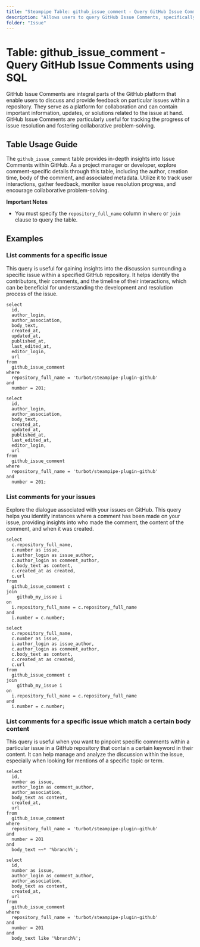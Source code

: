 ```yaml
---
title: "Steampipe Table: github_issue_comment - Query GitHub Issue Comments using SQL"
description: "Allows users to query GitHub Issue Comments, specifically the details of comments made on issues across all repositories, providing insights into user interactions and feedback."
folder: "Issue"
---
```


# Table: github_issue_comment - Query GitHub Issue Comments using SQL

GitHub Issue Comments are integral parts of the GitHub platform that enable users to discuss and provide feedback on particular issues within a repository. They serve as a platform for collaboration and can contain important information, updates, or solutions related to the issue at hand. GitHub Issue Comments are particularly useful for tracking the progress of issue resolution and fostering collaborative problem-solving.

## Table Usage Guide

The `github_issue_comment` table provides in-depth insights into Issue Comments within GitHub. As a project manager or developer, explore comment-specific details through this table, including the author, creation time, body of the comment, and associated metadata. Utilize it to track user interactions, gather feedback, monitor issue resolution progress, and encourage collaborative problem-solving.

**Important Notes**
- You must specify the `repository_full_name` column in `where` or `join` clause to query the table.

## Examples

### List comments for a specific issue
This query is useful for gaining insights into the discussion surrounding a specific issue within a specified GitHub repository. It helps identify the contributors, their comments, and the timeline of their interactions, which can be beneficial for understanding the development and resolution process of the issue.

```sql+postgres
select
  id,
  author_login,
  author_association,
  body_text,
  created_at,
  updated_at,
  published_at,
  last_edited_at,
  editor_login,
  url
from
  github_issue_comment
where
  repository_full_name = 'turbot/steampipe-plugin-github'
and
  number = 201;
```

```sql+sqlite
select
  id,
  author_login,
  author_association,
  body_text,
  created_at,
  updated_at,
  published_at,
  last_edited_at,
  editor_login,
  url
from
  github_issue_comment
where
  repository_full_name = 'turbot/steampipe-plugin-github'
and
  number = 201;
```

### List comments for your issues
Explore the dialogue associated with your issues on GitHub. This query helps you identify instances where a comment has been made on your issue, providing insights into who made the comment, the content of the comment, and when it was created.

```sql+postgres
select
  c.repository_full_name,
  c.number as issue,
  i.author_login as issue_author,
  c.author_login as comment_author,
  c.body_text as content,
  c.created_at as created,
  c.url
from 
  github_issue_comment c
join 
    github_my_issue i
on 
  i.repository_full_name = c.repository_full_name
and 
  i.number = c.number;
```

```sql+sqlite
select
  c.repository_full_name,
  c.number as issue,
  i.author_login as issue_author,
  c.author_login as comment_author,
  c.body_text as content,
  c.created_at as created,
  c.url
from 
  github_issue_comment c
join 
    github_my_issue i
on 
  i.repository_full_name = c.repository_full_name
and 
  i.number = c.number;
```

### List comments for a specific issue which match a certain body content
This query is useful when you want to pinpoint specific comments within a particular issue in a GitHub repository that contain a certain keyword in their content. It can help manage and analyze the discussion within the issue, especially when looking for mentions of a specific topic or term.

```sql+postgres
select
  id,
  number as issue,
  author_login as comment_author,
  author_association,
  body_text as content,
  created_at,
  url
from
  github_issue_comment
where
  repository_full_name = 'turbot/steampipe-plugin-github'
and
  number = 201
and
  body_text ~~* '%branch%';
```

```sql+sqlite
select
  id,
  number as issue,
  author_login as comment_author,
  author_association,
  body_text as content,
  created_at,
  url
from
  github_issue_comment
where
  repository_full_name = 'turbot/steampipe-plugin-github'
and
  number = 201
and
  body_text like '%branch%';
```